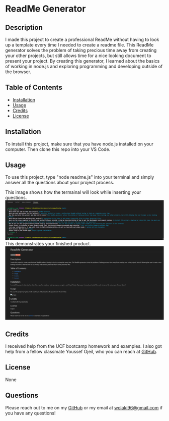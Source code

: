 # ReadMe Generator

 
  
## Description
I made this project to create a professional ReadMe without having to look up a template every time I needed to create a readme file. This ReadMe generator solves the problem of taking precious time away from creating your other projects, but still allows time for a nice looking document to present your project. By creating this generator, I learned about the basics of working in node.js and exploring programming and developing outside of the browser.

## Table of Contents



- [Installation](#installation)
- [Usage](#usage)
- [Credits](#credits)
- [License](#license)

## Installation

To install this project, make sure that you have node.js installed on your computer. Then clone this repo into your VS Code.


## Usage

To use this project, type "node readme.js" into your terminal and simply answer all the questions about your project process.

 This image shows how the termainal will look while inserting your questions. ![screenshot1](assets/screenshot1.PNG) This demonstrates your finished product. ![screenshot2](assets/screenshot2.PNG)
    

## Credits

I received help from the UCF bootcamp homework and examples. I also got help from a fellow classmate Youssef Ojeil, who you can reach at [GitHub](https://github.com/youssefojeil).


## License

None

## Questions

Please reach out to me on my [GitHub](https://github.com/wolaki96) or my email at wolaki96@gmail.com if you have any questions!



